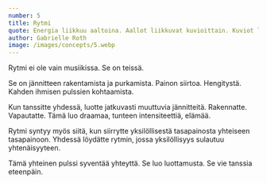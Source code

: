 ```yaml
---
number: 5
title: Rytmi
quote: Energia liikkuu aaltoina. Aallot liikkuvat kuvioittain. Kuviot liikkuvat rytmeissä. Ihminen on juuri sellainen; energiaa, aaltoja, kuvioita, rytmejä. Ei enempää. Ei vähempää. Tanssia.
author: Gabrielle Roth
image: /images/concepts/5.webp
---
```


Rytmi ei ole vain musiikissa. Se on teissä.

Se on jännitteen rakentamista ja purkamista. Painon siirtoa. Hengitystä. Kahden ihmisen pulssien kohtaamista.

Kun tanssitte yhdessä, luotte jatkuvasti muuttuvia jännitteitä. Rakennatte. Vapautatte. Tämä luo draamaa, tunteen intensiteettiä, elämää.

Rytmi syntyy myös siitä, kun siirrytte yksilöllisestä tasapainosta yhteiseen tasapainoon. Yhdessä löydätte rytmin, jossa yksilöllisyys sulautuu yhtenäisyyteen.

Tämä yhteinen pulssi syventää yhteyttä. Se luo luottamusta. Se vie tanssia eteenpäin.
